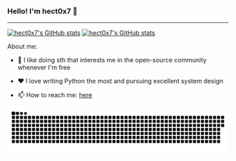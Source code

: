 ### Hello! I'm hect0x7 👋

---

[![hect0x7's GitHub stats](https://github-readme-stats.vercel.app/api?username=hect0x7&show_icons=true&theme=radical)](https://github.com/anuraghazra/github-readme-stats)
[![hect0x7's GitHub stats](https://github-readme-stats.vercel.app/api/top-langs/?username=hect0x7&layout=compact&line_height=25&theme=radical)](https://github.com/anuraghazra/github-readme-stats) 

About me:

- 🔭 I like doing sth that interests me in the open-source community whenever I'm free

- ❤️ I love writing Python the most and pursuing excellent system design

- 📫 How to reach me: [here](https://github.com/hect0x7/hect0x7/issues)



<!--
**hect0x7/hect0x7** is a ✨ _special_ ✨ repository because its `README.md` (this file) appears on your GitHub profile.

Here are some ideas to get you started:

- 🔭 I’m currently working on ...
- 🌱 I’m currently learning ...
- 👯 I’m looking to collaborate on ...
- 🤔 I’m looking for help with ...
- 💬 Ask me about ...
- 📫 How to reach me: ...
- 😄 Pronouns: ...
- ⚡ Fun fact: ...
-->


<picture>
  <source media="(prefers-color-scheme: dark)" srcset="https://raw.githubusercontent.com/hect0x7/hect0x7/output/github-contribution-grid-snake-dark.svg">
  <source media="(prefers-color-scheme: light)" srcset="https://raw.githubusercontent.com/hect0x7/hect0x7/output/github-contribution-grid-snake.svg">
  <img alt="github contribution grid snake animation" src="https://raw.githubusercontent.com/hect0x7/hect0x7/output/github-contribution-grid-snake.svg">
</picture>
